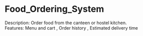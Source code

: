 # Food_Ordering_System
Description: Order food from the canteen or hostel kitchen.  
Features:   Menu and cart ,  Order history  , Estimated delivery time 
